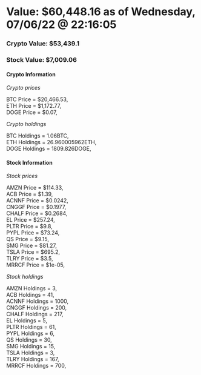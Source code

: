 # Value: $60,448.16 as of Wednesday, 07/06/22 @ 22:16:05 

### Crypto Value: $53,439.1

### Stock Value: $7,009.06

#### Crypto Information 
*Crypto prices* 

BTC Price = $20,466.53,  
ETH Price = $1,172.77,  
DOGE Price = $0.07,  


*Crypto holdings* 

BTC Holdings = 1.06BTC,  
ETH Holdings = 26.960005962ETH,  
DOGE Holdings = 1809.826DOGE,  


#### Stock Information 

*Stock prices* 

AMZN Price = $114.33,  
ACB Price = $1.39,  
ACNNF Price = $0.0242,  
CNGGF Price = $0.1977,  
CHALF Price = $0.2684,  
EL Price = $257.24,  
PLTR Price = $9.8,  
PYPL Price = $73.24,  
QS Price = $9.15,  
SMG Price = $81.27,  
TSLA Price = $695.2,  
TLRY Price = $3.5,  
MRRCF Price = $1e-05,  


*Stock holdings* 

AMZN Holdings = 3,  
ACB Holdings = 41,  
ACNNF Holdings = 1000,  
CNGGF Holdings = 200,  
CHALF Holdings = 217,  
EL Holdings = 5,  
PLTR Holdings = 61,  
PYPL Holdings = 6,  
QS Holdings = 30,  
SMG Holdings = 15,  
TSLA Holdings = 3,  
TLRY Holdings = 167,  
MRRCF Holdings = 700,  


